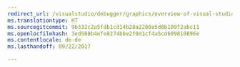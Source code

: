 ```yaml
---
redirect_url: /visualstudio/debugger/graphics/overview-of-visual-studio-graphics-diagnostics.md
ms.translationtype: HT
ms.sourcegitcommit: 9b332c2a5fdb1cd14b28a2280a5d0b109f2abc11
ms.openlocfilehash: 3ed580b4efe8274b6e2f0d1cf4a5cd609810896e
ms.contentlocale: de-de
ms.lasthandoff: 09/22/2017

---
```

